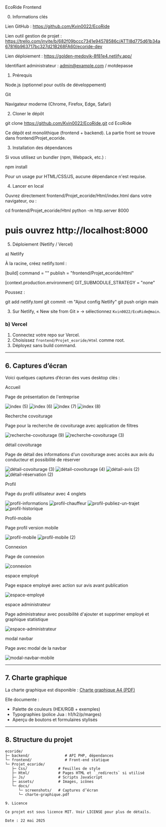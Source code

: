 EcoRide Frontend

0. Informations clés

Lien GitHub : https://github.com/Kvin0022/EcoRide

Lien outil gestion de projet : https://trello.com/invite/b/682f09bccc7341e94578586c/ATTI8d775d61b34a67816b963717bc327d21B268FA60/ecoride-dev

Lien déploiement : https://golden-medovik-8f81e4.netlify.app/

Identifiant administrateur : admin@example.com / motdepasse

1. Prérequis

Node.js (optionnel pour outils de développement)

Git

Navigateur moderne (Chrome, Firefox, Edge, Safari)

2. Cloner le dépôt

git clone https://github.com/Kvin0022/EcoRide.git
cd EcoRide

Ce dépôt est monolithique (frontend + backend). La partie front se trouve dans frontend/Projet_ecoride.

3. Installation des dépendances

Si vous utilisez un bundler (npm, Webpack, etc.) :

npm install

Pour un usage pur HTML/CSS/JS, aucune dépendance n'est requise.

4. Lancer en local

Ouvrez directement frontend/Projet_ecoride/Html/index.html dans votre navigateur, ou :

cd frontend/Projet_ecoride/Html
python -m http.server 8000
# puis ouvrez http://localhost:8000

5. Déploiement (Netlify / Vercel)

a) Netlify

À la racine, créez netlify.toml :

[build]
  command = ""
  publish = "frontend/Projet_ecoride/Html"

[context.production.environment]
  GIT_SUBMODULE_STRATEGY = "none"

Poussez :



git add netlify.toml
git commit -m "Ajout config Netlify"
git push origin main

3. Sur Netlify, « New site from Git » → sélectionnez `Kvin0022/EcoRide@main`.

### b) Vercel

1. Connectez votre repo sur Vercel.
2. Choisissez `frontend/Projet_ecoride/Html` comme root.
3. Déployez sans build command.

---

## 6. Captures d’écran

Voici quelques captures d’écran des vues desktop clés :

Accueil

Page de présentation de l'entreprise

![index (5)](https://github.com/user-attachments/assets/748cb410-c726-4f48-87fa-84c0cd9627a3)
![index (6)](https://github.com/user-attachments/assets/3cb56d42-19e4-4af7-bdb0-db62f67a9320)
![index (7)](https://github.com/user-attachments/assets/6f19e098-5ccf-41c0-8f30-e5e2bdc8c710)
![index (8)](https://github.com/user-attachments/assets/5cc8bebb-22d2-445b-be07-d69ed75bb1df)


Recherche covoiturage

Page pour la recherche de covoiturage avec application de filtres

![recherche-covoiturage (9)](https://github.com/user-attachments/assets/b201d866-4eba-49f8-9887-9433857026e0)
![recherche-covoiturage (3)](https://github.com/user-attachments/assets/dbd8416d-4e28-44bd-bd5a-c2c7c2bc1329)

détail covoiturage

Page de détail des informations d'un covoiturage avec accès aux avis du conducteur et possibilité de réserver

![détail-covoiturage (3)](https://github.com/user-attachments/assets/51715e61-7dfa-434f-918e-dbb3de949b15)
![détail-covoiturage (4)](https://github.com/user-attachments/assets/59bcaad8-9649-421a-9eee-3a2f7d412580)
![détail-avis (2)](https://github.com/user-attachments/assets/6acfd977-2100-4dae-88f3-56be9dcbd9d4)
![détail-réservation (2)](https://github.com/user-attachments/assets/df5915e0-c113-4583-8743-690676b71108)


Profil

Page du profil utilisateur avec 4 onglets

![profil-informations](https://github.com/user-attachments/assets/8989f0d5-1282-45bc-9bd9-82f3c652b770)
![profil-chauffeur](https://github.com/user-attachments/assets/43f777e7-1e48-46fd-abc7-ba32569a94de)
![profil-publiez-un-trajet](https://github.com/user-attachments/assets/1bace7fa-3e16-4cf5-a6bc-ec72f9e9f34d)
![profil-historique](https://github.com/user-attachments/assets/1e163719-c861-415c-befa-c1739a801b6b)

Profil-mobile

Page profil version mobile

![profil-mobile](https://github.com/user-attachments/assets/3ebeb5df-2576-466f-9c14-1b8d8a2bc551)
![profil-mobile (2)](https://github.com/user-attachments/assets/89ba3b87-94cd-4eb0-a57f-d0abc259e6ac)

Connexion

Page de connexion 

![connexion](https://github.com/user-attachments/assets/3206d184-4f0f-4844-ae9d-e0e157bc767b)


espace employé

Page espace employé avec action sur avis avant publication

![espace-employé](https://github.com/user-attachments/assets/60561b57-b91b-4c48-b7dd-341ce79318da)

espace administrateur

Page administrateur avec possibilité d'ajouter et supprimer employé et graphique statistique

![espace-administrateur](https://github.com/user-attachments/assets/30c061e0-13d2-4d35-a884-da729e40e885)

modal navbar

Page avec modal de la navbar

![modal-navbar-mobile](https://github.com/user-attachments/assets/49a97432-5d35-4d3d-a872-dd81eef6361f)


---

## 7. Charte graphique

La charte graphique est disponible : [Charte graphique A4 (PDF)](docs/charte-graphique.pdf)

Elle documente :
- Palette de couleurs (HEX/RGB + exemples)
- Typographies (police Jua : h1/h2/p/marges)
- Aperçu de boutons et formulaires stylisés

---

## 8. Structure du projet

```text
ecoride/
├─ backend/                # API PHP, dépendances
└─ frontend/               # Front-end statique
└─ Projet_ecoride/
   ├─ Css/              # Feuilles de style
   ├─ Html/             # Pages HTML et `_redirects` si utilisé
   ├─ Js/               # Scripts JavaScript
   ├─ assets/           # Images, icônes
   └─ docs/
      └─ screenshots/   # Captures d’écran
      └─ charte-graphique.pdf

9. Licence

Ce projet est sous licence MIT. Voir LICENSE pour plus de détails.

Date : 22 mai 2025

